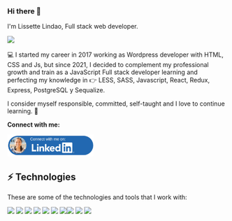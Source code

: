 ### Hi there 👋
<p>I'm Lissette Lindao, Full stack web developer.</p>
<img src="https://user-images.githubusercontent.com/16761591/200600313-962a6ee9-b59e-40ce-882d-dcce2d77b836.jpg" /> 
<p>💻 I started my career in 2017 working as Wordpress developer with HTML, CSS and Js, but since 2021, I decided to complement my professional growth and train as a JavaScript Full stack developer learning and perfecting my knowledge in 👉 LESS, SASS, Javascript, React, Redux, Express, PostgreSQL y Sequalize.</p><p> I consider myself responsible, committed, self-taught and I love to continue learning. 🚀</p>

<strong>Connect with me:</strong>
<p>
  <a href="https://www.linkedin.com/in/lissettelindao/"><img height="50" src="./connectIN.png" /> </a>
</p>

## ⚡ Technologies
<p>These are some of the technologies and tools that I work with:</p>
<p><img height="20" src="https://user-images.githubusercontent.com/16761591/200376990-12f34cf4-ac65-42b8-a264-94436586b0a4.png" /> <img height="20" src="https://user-images.githubusercontent.com/16761591/200377528-67ec9e27-c156-4eac-ac5d-043b44fcf530.png" /> <img height="20" src="https://user-images.githubusercontent.com/16761591/200377724-bd70729e-a9d0-4298-b6ff-1594f4bd63e3.png" /> <img height="20" src="https://user-images.githubusercontent.com/16761591/200377782-9dd3ec78-b227-4b7b-a216-ec42a926cee3.png" /> <img height="20" src="https://user-images.githubusercontent.com/16761591/200377856-0cb88f5a-2789-41fd-8e39-8d88fe8839f0.png" /> <img height="20" src="https://user-images.githubusercontent.com/16761591/200377971-11a81915-25e6-4c07-9f7f-fadd57e27993.png" /> <img height="20" src="https://user-images.githubusercontent.com/16761591/200380790-3280b6d5-6db2-4d7a-b66d-4afc0d8728f3.png" /><img height="20" src="https://user-images.githubusercontent.com/16761591/200378880-8f701ff0-63ea-4a6e-89e3-2e1ba1f9d182.png" /> <img height="20" src="https://user-images.githubusercontent.com/16761591/200378840-7ba560a6-9a1b-4406-8650-2db900094a3a.png" /> <img height="20" src="https://user-images.githubusercontent.com/16761591/200381659-bfb597be-70a2-43ae-bf4f-e5b91763ee5f.png" /></p>


<!--
**lnlindao/lnlindao** is a ✨ _special_ ✨ repository because its `README.md` (this file) appears on your GitHub profile.

Here are some ideas to get you started:

- 🔭 I’m currently working on ...
- 🌱 I’m currently learning ...
- 👯 I’m looking to collaborate on ...
- 🤔 I’m looking for help with ...
- 💬 Ask me about ...
- 📫 How to reach me: ...
- 😄 Pronouns: ...
- ⚡ Fun fact: ...
-->
